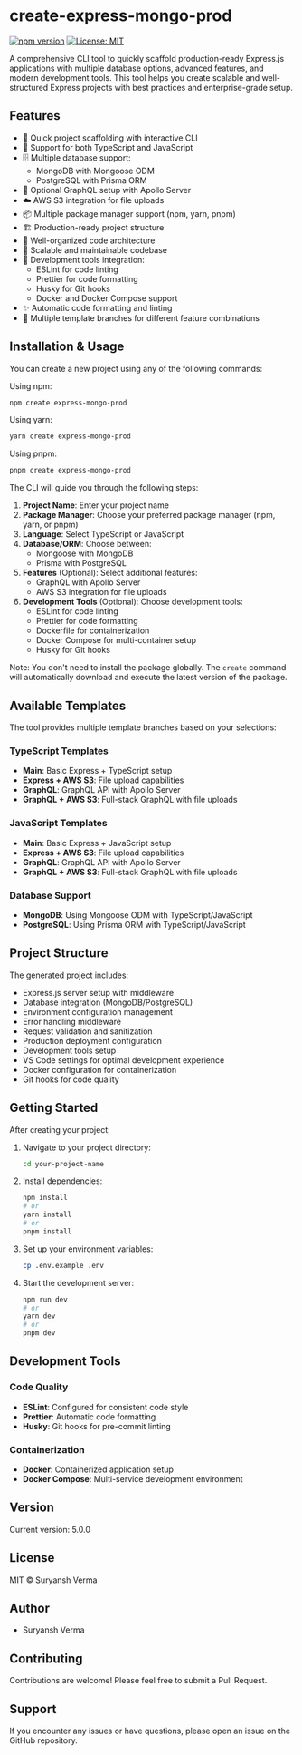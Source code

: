 # create-express-mongo-prod
[![npm version](https://img.shields.io/npm/v/create-express-mongo-prod)](https://www.npmjs.com/package/create-express-mongo-prod)
[![License: MIT](https://img.shields.io/badge/License-MIT-yellow.svg)](LICENSE)

A comprehensive CLI tool to quickly scaffold production-ready Express.js applications with multiple database options, advanced features, and modern development tools. This tool helps you create scalable and well-structured Express projects with best practices and enterprise-grade setup.

## Features

- 🚀 Quick project scaffolding with interactive CLI
- 🔧 Support for both TypeScript and JavaScript
- 🗄️ Multiple database support:
  - MongoDB with Mongoose ODM
  - PostgreSQL with Prisma ORM
- 🧬 Optional GraphQL setup with Apollo Server
- ☁️ AWS S3 integration for file uploads
- 📦 Multiple package manager support (npm, yarn, pnpm)
- 🏗️ Production-ready project structure
- 📝 Well-organized code architecture
- 🎯 Scalable and maintainable codebase
- 🎨 Development tools integration:
  - ESLint for code linting
  - Prettier for code formatting
  - Husky for Git hooks
  - Docker and Docker Compose support
- ✨ Automatic code formatting and linting
- 🔄 Multiple template branches for different feature combinations

## Installation & Usage

You can create a new project using any of the following commands:

Using npm:
```bash
npm create express-mongo-prod
```

Using yarn:
```bash
yarn create express-mongo-prod
```

Using pnpm:
```bash
pnpm create express-mongo-prod
```

The CLI will guide you through the following steps:

1. **Project Name**: Enter your project name
2. **Package Manager**: Choose your preferred package manager (npm, yarn, or pnpm)
3. **Language**: Select TypeScript or JavaScript
4. **Database/ORM**: Choose between:
   - Mongoose with MongoDB
   - Prisma with PostgreSQL
5. **Features** (Optional): Select additional features:
   - GraphQL with Apollo Server
   - AWS S3 integration for file uploads
6. **Development Tools** (Optional): Choose development tools:
   - ESLint for code linting
   - Prettier for code formatting
   - Dockerfile for containerization
   - Docker Compose for multi-container setup
   - Husky for Git hooks

Note: You don't need to install the package globally. The `create` command will automatically download and execute the latest version of the package.

## Available Templates

The tool provides multiple template branches based on your selections:

### TypeScript Templates
- **Main**: Basic Express + TypeScript setup
- **Express + AWS S3**: File upload capabilities
- **GraphQL**: GraphQL API with Apollo Server
- **GraphQL + AWS S3**: Full-stack GraphQL with file uploads

### JavaScript Templates
- **Main**: Basic Express + JavaScript setup
- **Express + AWS S3**: File upload capabilities
- **GraphQL**: GraphQL API with Apollo Server
- **GraphQL + AWS S3**: Full-stack GraphQL with file uploads

### Database Support
- **MongoDB**: Using Mongoose ODM with TypeScript/JavaScript
- **PostgreSQL**: Using Prisma ORM with TypeScript/JavaScript

## Project Structure

The generated project includes:

- Express.js server setup with middleware
- Database integration (MongoDB/PostgreSQL)
- Environment configuration management
- Error handling middleware
- Request validation and sanitization
- Production deployment configuration
- Development tools setup
- VS Code settings for optimal development experience
- Docker configuration for containerization
- Git hooks for code quality

## Getting Started

After creating your project:

1. Navigate to your project directory:
   ```bash
   cd your-project-name
   ```

2. Install dependencies:
   ```bash
   npm install
   # or
   yarn install
   # or
   pnpm install
   ```

3. Set up your environment variables:
   ```bash
   cp .env.example .env
   ```

4. Start the development server:
   ```bash
   npm run dev
   # or
   yarn dev
   # or
   pnpm dev
   ```

## Development Tools

### Code Quality
- **ESLint**: Configured for consistent code style
- **Prettier**: Automatic code formatting
- **Husky**: Git hooks for pre-commit linting

### Containerization
- **Docker**: Containerized application setup
- **Docker Compose**: Multi-service development environment

## Version

Current version: 5.0.0

## License

MIT © Suryansh Verma

## Author

- Suryansh Verma

## Contributing

Contributions are welcome! Please feel free to submit a Pull Request.

## Support

If you encounter any issues or have questions, please open an issue on the GitHub repository.
